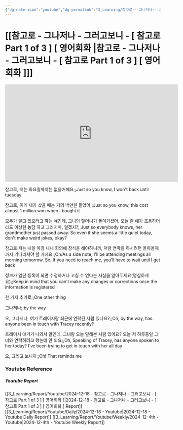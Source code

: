 ```yaml
---
{"dg-note-icon":"youtube","dg-permalink":"3_Learning/참고로---그나저나---그러고보니---[-참고로-Part-1-of-3-]-[-영어회화-]","created-date":"2024-12-18 11:30:10 pm","date":"2024-12-18","type":"youtube","tags":["youtube","english","flashcards"],"aliases":null,"youtuber":"빨모쌤","channelName":"라이브 아카데미","link":"https://www.youtube.com/watch?v=u7wjngqimKc","img":"https://img.youtube.com/vi/u7wjngqimKc/0.jpg","dg-publish":true,"permalink":"/3_Learning/참고로---그나저나---그러고보니---[-참고로-Part-1-of-3-]-[-영어회화-]/","dgPassFrontmatter":true,"noteIcon":"youtube"}
---
```


# [[참고로 - 그나저나 - 그러고보니 - [ 참고로 Part 1 of 3 ] [ 영어회화 \|참고로 - 그나저나 - 그러고보니 - [ 참고로 Part 1 of 3 ] [ 영어회화 ]]]


<div class="container-root"><span></span></div><div><div class="container-root"><iframe width="560" height="315" src="https://www.youtube.com/embed/u7wjngqimKc" title="YouTube video player" frameborder="0" allow="accelerometer; autoplay; clipboard-write; encrypted-media; gyroscope; picture-in-picture; web-share" allowfullscreen=""></iframe></div></div>

참고로, 저는 화요일까지는 없을거에요;;Just so you know, I won't back until tuesday
<!--SR:!2024-12-28,1,230-->
참고로, 이거 내가 샀을 때는 거의 백만원 들었어;;Just so you know, this cost almost 1 million won when I bought it
<!--SR:!2024-12-30,3,250-->
모두가 알고 있으라고 하는 얘긴데, 그녀의 할머니가 돌아가셨어. 오늘 좀 얘가 조용하더라도 이상한 농담 하고 그러지마, 알겠지?;;Just so everybody knows, her grandmother just passed away. So even if she seems a little quiet today, don't make weird jokes, okay?
<!--SR:!2024-12-30,3,250-->

참고로 저는 내일 아침 내내 회의에 참석을 해야하니까, 저랑 연락을 하시려면 돌아올때까지 기다리셔야 할 거에요;;On/As a side note, I'll be attending meetings all morning tomorrow. So, if you need to reach me, you'll have to wait until I get back
<!--SR:!2024-12-28,1,230-->

정보가 일단 등록이 되면 수정하거나 고칠 수 없다는 사실을 알아두세요(명심하세요);;Keep in mind that you can't make any changes or corrections once the information is registered
<!--SR:!2024-12-28,1,230-->

한 가지 추가로;;One other thing
<!--SR:!2024-12-28,1,230-->

그나저나;;by the way
<!--SR:!2024-12-31,4,270-->

오, 그나저나, 여기 트레이시랑 최근에 연락된 사람 있나요?;;Oh, by the way, has anyone been in touch with Tracey recently?
<!--SR:!2024-12-28,1,230-->

트레이시 얘기가 나와서 말인데, 그녀랑 오늘 말해본 사람 있어요? 오늘 저 하루종일 그녀와 연락하려고 했는데 안 되요;;Oh, Speaking of Tracey, has anyone spoken to her today? I've been trying to get in touch with her all day
<!--SR:!2024-12-30,3,250-->

오, 그러고 보니까;;Oh! That reminds me
### Youtube Reference
##### Youtube Report
[[3_Learning/Report/Youtube/2024-12-18 - 참고로 - 그나저나 - 그러고보니 - [ 참고로 Part 1 of 3 ] [ 영어회화 ]\|2024-12-18 - 참고로 - 그나저나 - 그러고보니 - [ 참고로 Part 1 of 3 ] [ 영어회화 ] Report]]
[[3_Learning/Report/Youtube/Daily/2024-12-18 - Youtube\|2024-12-18 - Youtube Daily Report]]
[[3_Learning/Report/Youtube/Weekly/2024-12-4th - Youtube\|2024-12-4th - Youtube Weekly Report]]

